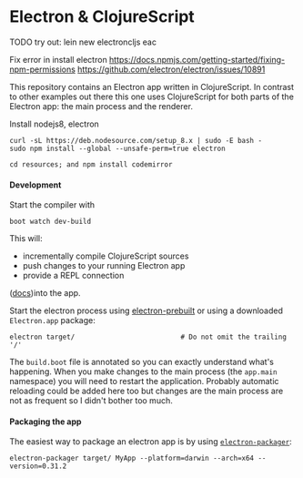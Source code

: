 # Electron & ClojureScript

TODO try out: lein new electroncljs eac

Fix error in install electron
https://docs.npmjs.com/getting-started/fixing-npm-permissions
https://github.com/electron/electron/issues/10891

This repository contains an Electron app written in ClojureScript. In
contrast to other examples out there this one uses ClojureScript for
both parts of the Electron app: the main process and the renderer.

Install nodejs8, electron
```
curl -sL https://deb.nodesource.com/setup_8.x | sudo -E bash -
sudo npm install --global --unsafe-perm=true electron

cd resources; and npm install codemirror
```

#### Development

Start the compiler with
```
boot watch dev-build
```
This will:
* incrementally compile ClojureScript sources
* push changes to your running Electron app
* provide a REPL connection

([docs](https://github.com/adzerk-oss/boot-cljs-repl))into the app.

Start the electron process using
[electron-prebuilt](https://github.com/mafintosh/electron-prebuilt) or
using a downloaded `Electron.app` package:

```
electron target/                          # Do not omit the trailing '/'
```

The `build.boot` file is annotated so you can exactly understand
what's happening. When you make changes to the main process (the
`app.main` namespace) you will need to restart the
application. Probably automatic reloading could be added here too but
changes are the main process are not as frequent so I didn't bother
too much.

#### Packaging the app

The easiest way to package an electron app is by using
[`electron-packager`](https://github.com/maxogden/electron-packager):

```
electron-packager target/ MyApp --platform=darwin --arch=x64 --version=0.31.2
```
